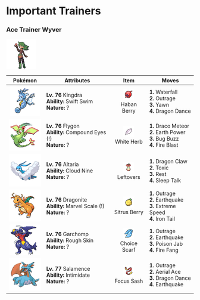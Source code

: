 # Important Trainers

### Ace Trainer Wyver

![Ace Trainer Wyver](../../assets/trainers/ace_trainer.png "Ace Trainer Wyver")

| Pokémon | Attributes | Item | Moves |
|:-------:|------------|:----:|-------|
| ![Kingdra](../../assets/sprites/kingdra/front.gif "Kingdra") | **Lv. 76** Kingdra<br>**Ability:** <span class="tooltip" title="Boosts the Pokémon’s Speed in rain.">Swift Swim</span><br>**Nature:** ? | ![Haban Berry](../../assets/items/haban_berry.png "Haban Berry")<br><span class="tooltip" title="A Poffin ingredient. If held by a Pokémon, it weakens a foe’s supereffective Dragon-type attack.">Haban Berry</span> | **1.** Waterfall<br>**2.** Outrage<br>**3.** Yawn<br>**4.** Dragon Dance |
| ![Flygon](../../assets/sprites/flygon/front.gif "Flygon") | **Lv. 76** Flygon<br>**Ability:** <span class="tooltip" title="The Pokémon’s accuracy is boosted.">Compound Eyes (!)</span><br>**Nature:** ? | ![White Herb](../../assets/items/white_herb.png "White Herb")<br><span class="tooltip" title="An item to be held by a Pokémon. It restores any lowered stat in battle. It can be used only once.">White Herb</span> | **1.** Draco Meteor<br>**2.** Earth Power<br>**3.** Bug Buzz<br>**4.** Fire Blast |
| ![Altaria](../../assets/sprites/altaria/front.gif "Altaria") | **Lv. 76** Altaria<br>**Ability:** <span class="tooltip" title="Eliminates the effects of weather.">Cloud Nine</span><br>**Nature:** ? | ![Leftovers](../../assets/items/leftovers.png "Leftovers")<br><span class="tooltip" title="An item to be held by a Pokémon. The holder’s HP is gradually restored during battle.">Leftovers</span> | **1.** Dragon Claw<br>**2.** Toxic<br>**3.** Rest<br>**4.** Sleep Talk |
| ![Dragonite](../../assets/sprites/dragonite/front.gif "Dragonite") | **Lv. 76** Dragonite<br>**Ability:** <span class="tooltip" title="Boosts Defense if there is a status problem.">Marvel Scale (!)</span><br>**Nature:** ? | ![Sitrus Berry](../../assets/items/sitrus_berry.png "Sitrus Berry")<br><span class="tooltip" title="A Poffin ingredient. It may be used or held by a Pokémon to heal the user’s HP a little.">Sitrus Berry</span> | **1.** Outrage<br>**2.** Earthquake<br>**3.** Extreme Speed<br>**4.** Iron Tail |
| ![Garchomp](../../assets/sprites/garchomp/front.gif "Garchomp") | **Lv. 76** Garchomp<br>**Ability:** <span class="tooltip" title="Inflicts damage to the foe on contact.">Rough Skin</span><br>**Nature:** ? | ![Choice Scarf](../../assets/items/choice_scarf.png "Choice Scarf")<br><span class="tooltip" title="An item to be held by a Pokémon. This scarf boosts Speed, but allows the use of only one kind of move.">Choice Scarf</span> | **1.** Outrage<br>**2.** Earthquake<br>**3.** Poison Jab<br>**4.** Fire Fang |
| ![Salamence](../../assets/sprites/salamence/front.gif "Salamence") | **Lv. 77** Salamence<br>**Ability:** <span class="tooltip" title="Lowers the foe’s Attack stat.">Intimidate</span><br>**Nature:** ? | ![Focus Sash](../../assets/items/focus_sash.png "Focus Sash")<br><span class="tooltip" title="An item to be held by a Pokémon. If it has full HP, the holder will endure one potential KO attack, leaving 1 HP.">Focus Sash</span> | **1.** Outrage<br>**2.** Aerial Ace<br>**3.** Dragon Dance<br>**4.** Earthquake |


